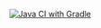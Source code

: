 [![Java CI with Gradle](https://github.com/YudinaKsenia/Postman_Echo/actions/workflows/gradle.yml/badge.svg)](https://github.com/YudinaKsenia/Postman_Echo/actions/workflows/gradle.yml)